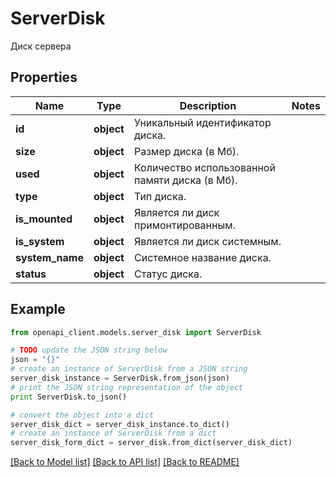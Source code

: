 # ServerDisk

Диск сервера

## Properties
Name | Type | Description | Notes
------------ | ------------- | ------------- | -------------
**id** | **object** | Уникальный идентификатор диска. | 
**size** | **object** | Размер диска (в Мб). | 
**used** | **object** | Количество использованной памяти диска (в Мб). | 
**type** | **object** | Тип диска. | 
**is_mounted** | **object** | Является ли диск примонтированным. | 
**is_system** | **object** | Является ли диск системным. | 
**system_name** | **object** | Системное название диска. | 
**status** | **object** | Статус диска. | 

## Example

```python
from openapi_client.models.server_disk import ServerDisk

# TODO update the JSON string below
json = "{}"
# create an instance of ServerDisk from a JSON string
server_disk_instance = ServerDisk.from_json(json)
# print the JSON string representation of the object
print ServerDisk.to_json()

# convert the object into a dict
server_disk_dict = server_disk_instance.to_dict()
# create an instance of ServerDisk from a dict
server_disk_form_dict = server_disk.from_dict(server_disk_dict)
```
[[Back to Model list]](../README.md#documentation-for-models) [[Back to API list]](../README.md#documentation-for-api-endpoints) [[Back to README]](../README.md)


